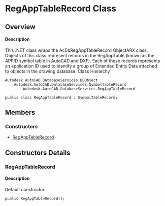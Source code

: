 # RegAppTableRecord Class

## Overview

#### Description
This .NET class wraps the AcDbRegAppTableRecord ObjectARX class. 
Objects of this class represent records in the RegAppTable (known as the APPID symbol table in AutoCAD and DXF). Each of these records represents an application ID used to identify a group of Extended Entity Data attached to objects in the drawing database.
Class Hierarchy
```text
Autodesk.AutoCAD.DatabaseServices.DBObject
    Autodesk.AutoCAD.DatabaseServices.SymbolTableRecord
        Autodesk.AutoCAD.DatabaseServices.RegAppTableRecord
```

```text
public class RegAppTableRecord : SymbolTableRecord;
```

## Members

### Constructors

- [RegAppTableRecord](#regapptablerecord)


## Constructors Details

### RegAppTableRecord

#### Description
Default constructor.
```text
public RegAppTableRecord();
```
